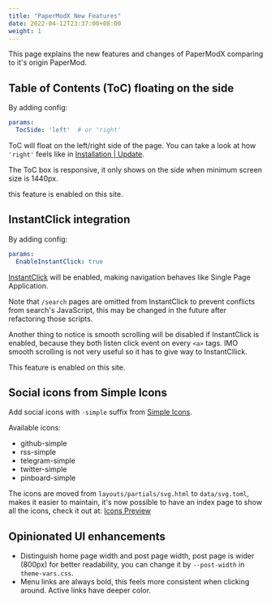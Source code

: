 ```yaml
---
title: "PaperModX New Features"
date: 2022-04-12T23:37:00+08:00
weight: 1
---
```



This page explains the new features and changes of PaperModX
comparing to it's origin PaperMod.


## Table of Contents (ToC) floating on the side

By adding config:

```yaml
params:
  TocSide: 'left'  # or 'right'
```

ToC will float on the left/right side of the page.
You can take a look at how `'right'` feels like in [Installation | Update](../papermod/papermod-installation).

The ToC box is responsive, it only shows on the side when minimum screen size is 1440px.

this feature is enabled on this site.


## InstantClick integration

By adding config:

```yaml
params:
  EnableInstantClick: true
```

[InstantClick](http://instantclick.io/) will be enabled,
making navigation behaves like Single Page Application.

Note that `/search` pages are omitted from InstantClick
to prevent conflicts from search's JavaScript,
this may be changed in the future after refactoring those scripts.

Another thing to notice is smooth scrolling will be disabled
if InstantClick is enabled, because they both listen click
event on every `<a>` tags. IMO smooth scrolling is not very useful
so it has to give way to InstantCllick.

This feature is enabled on this site.


## Social icons from Simple Icons

Add social icons with `-simple` suffix from [Simple Icons](https://simpleicons.org/).

Available icons:
- github-simple
- rss-simple
- telegram-simple
- twitter-simple
- pinboard-simple

The icons are moved from `layouts/partials/svg.html` to `data/svg.toml`,
makes it easier to maintain, it's now possible to have an index page
to show all the icons, check it out at: [Icons Preview](../../icons)

## Opinionated UI enhancements

- Distinguish home page width and post page width, post page is wider
  (800px) for better readability, you can change it by `--post-width` in `theme-vars.css`.
- Menu links are always bold, this feels more consistent when clicking around. Active links have deeper color.
